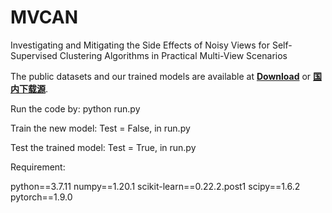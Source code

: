 # MVCAN
Investigating and Mitigating the Side Effects of Noisy Views for Self-Supervised Clustering Algorithms in Practical Multi-View Scenarios

The public datasets and our trained models are available at **[Download](https://drive.google.com/drive/folders/1neuYkg_dNgyAQmG4DWjO2TsbFex3_96y?usp=sharing)** or **[国内下载源](https://pan.baidu.com/s/1NZTTJOZwLHgDYQn0olzFNA?pwd=xqun)**.

Run the code by: python run.py

Train the new model: Test = False, in run.py

Test the trained model: Test = True, in run.py
   
Requirement:

  python==3.7.11
  numpy==1.20.1
  scikit-learn==0.22.2.post1
  scipy==1.6.2
  pytorch==1.9.0
